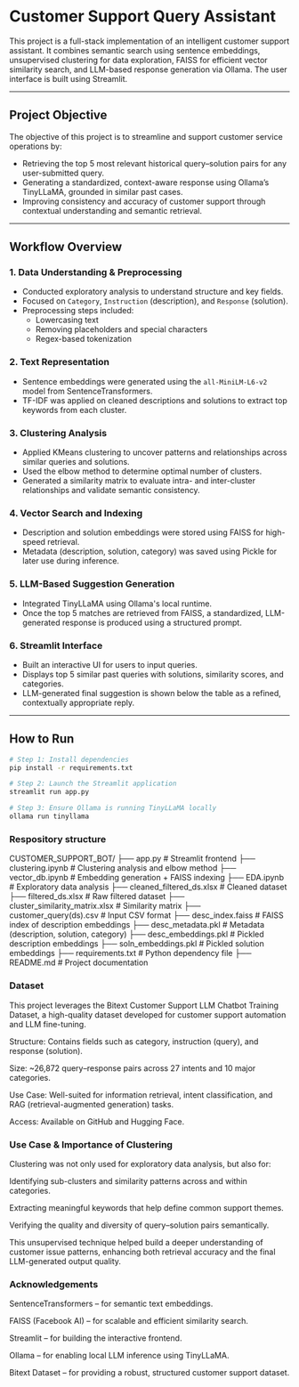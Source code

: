 # Customer Support Query Assistant

This project is a full-stack implementation of an intelligent customer support assistant. It combines semantic search using sentence embeddings, unsupervised clustering for data exploration, FAISS for efficient vector similarity search, and LLM-based response generation via Ollama. The user interface is built using Streamlit.

---

## Project Objective

The objective of this project is to streamline and support customer service operations by:

- Retrieving the top 5 most relevant historical query–solution pairs for any user-submitted query.
- Generating a standardized, context-aware response using Ollama’s TinyLLaMA, grounded in similar past cases.
- Improving consistency and accuracy of customer support through contextual understanding and semantic retrieval.

---

## Workflow Overview

### 1. Data Understanding & Preprocessing
- Conducted exploratory analysis to understand structure and key fields.
- Focused on `Category`, `Instruction` (description), and `Response` (solution).
- Preprocessing steps included:
  - Lowercasing text
  - Removing placeholders and special characters
  - Regex-based tokenization

### 2. Text Representation
- Sentence embeddings were generated using the `all-MiniLM-L6-v2` model from SentenceTransformers.
- TF-IDF was applied on cleaned descriptions and solutions to extract top keywords from each cluster.

### 3. Clustering Analysis
- Applied KMeans clustering to uncover patterns and relationships across similar queries and solutions.
- Used the elbow method to determine optimal number of clusters.
- Generated a similarity matrix to evaluate intra- and inter-cluster relationships and validate semantic consistency.

### 4. Vector Search and Indexing
- Description and solution embeddings were stored using FAISS for high-speed retrieval.
- Metadata (description, solution, category) was saved using Pickle for later use during inference.

### 5. LLM-Based Suggestion Generation
- Integrated TinyLLaMA using Ollama's local runtime.
- Once the top 5 matches are retrieved from FAISS, a standardized, LLM-generated response is produced using a structured prompt.

### 6. Streamlit Interface
- Built an interactive UI for users to input queries.
- Displays top 5 similar past queries with solutions, similarity scores, and categories.
- LLM-generated final suggestion is shown below the table as a refined, contextually appropriate reply.

---

## How to Run

```bash
# Step 1: Install dependencies
pip install -r requirements.txt

# Step 2: Launch the Streamlit application
streamlit run app.py

# Step 3: Ensure Ollama is running TinyLLaMA locally
ollama run tinyllama
```

### Respository structure 
CUSTOMER_SUPPORT_BOT/
├── app.py                       # Streamlit frontend
├── clustering.ipynb            # Clustering analysis and elbow method
├── vector_db.ipynb             # Embedding generation + FAISS indexing
├── EDA.ipynb                   # Exploratory data analysis
├── cleaned_filtered_ds.xlsx    # Cleaned dataset
├── filtered_ds.xlsx            # Raw filtered dataset
├── cluster_similarity_matrix.xlsx # Similarity matrix
├── customer_query(ds).csv      # Input CSV format
├── desc_index.faiss            # FAISS index of description embeddings
├── desc_metadata.pkl           # Metadata (description, solution, category)
├── desc_embeddings.pkl         # Pickled description embeddings
├── soln_embeddings.pkl         # Pickled solution embeddings
├── requirements.txt            # Python dependency file
├── README.md                   # Project documentation

### Dataset
This project leverages the Bitext Customer Support LLM Chatbot Training Dataset, a high-quality dataset developed for customer support automation and LLM fine-tuning.

Structure: Contains fields such as category, instruction (query), and response (solution).

Size: ~26,872 query–response pairs across 27 intents and 10 major categories.

Use Case: Well-suited for information retrieval, intent classification, and RAG (retrieval-augmented generation) tasks.

Access: Available on GitHub and Hugging Face.

### Use Case & Importance of Clustering
Clustering was not only used for exploratory data analysis, but also for:

Identifying sub-clusters and similarity patterns across and within categories.

Extracting meaningful keywords that help define common support themes.

Verifying the quality and diversity of query–solution pairs semantically.

This unsupervised technique helped build a deeper understanding of customer issue patterns, enhancing both retrieval accuracy and the final LLM-generated output quality.

### Acknowledgements
SentenceTransformers – for semantic text embeddings.

FAISS (Facebook AI) – for scalable and efficient similarity search.

Streamlit – for building the interactive frontend.

Ollama – for enabling local LLM inference using TinyLLaMA.

Bitext Dataset – for providing a robust, structured customer support dataset.

